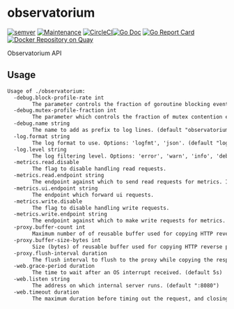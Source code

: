 # observatorium

[![semver](https://img.shields.io/badge/semver--0.0.0-blue.svg?cacheSeconds=2592000)](https://github.com/observatorium/observatorium/releases) [![Maintenance](https://img.shields.io/maintenance/yes/2020.svg)](https://github.com/observatorium/observatorium/commits/master) [![CircleCI](https://circleci.com/gh/observatorium/observatorium.svg?style=svg)](https://circleci.com/gh/observatorium/observatorium)[![Go Doc](https://godoc.org/github.com/observatorium/observatorium?status.svg)](http://godoc.org/github.com/observatorium/observatorium) [![Go Report Card](https://goreportcard.com/badge/github.com/observatorium/observatorium)](https://goreportcard.com/report/github.com/observatorium/observatorium)[![Docker Repository on Quay](https://quay.io/repository/observatorium/observatorium/status "Docker Repository on Quay")](https://quay.io/repository/observatorium/observatorium)

Observatorium API

## Usage

[embedmd]:# (tmp/help.txt)
```txt
Usage of ./observatorium:
  -debug.block-profile-rate int
    	The parameter controls the fraction of goroutine blocking events that are reported in the blocking profile. (default 10)
  -debug.mutex-profile-fraction int
    	The parameter which controls the fraction of mutex contention events that are reported in the mutex profile. (default 10)
  -debug.name string
    	The name to add as prefix to log lines. (default "observatorium")
  -log.format string
    	The log format to use. Options: 'logfmt', 'json'. (default "logfmt")
  -log.level string
    	The log filtering level. Options: 'error', 'warn', 'info', 'debug'. (default "info")
  -metrics.read.disable
    	The flag to disable handling read requests.
  -metrics.read.endpoint string
    	The endpoint against which to send read requests for metrics. It used as a fallback to 'query.endpoint' and 'query-range.endpoint'.
  -metrics.ui.endpoint string
    	The endpoint which forward ui requests.
  -metrics.write.disable
    	The flag to disable handling write requests.
  -metrics.write.endpoint string
    	The endpoint against which to make write requests for metrics.
  -proxy.buffer-count int
    	Maximum number of of reusable buffer used for copying HTTP reverse proxy responses. (default 2048)
  -proxy.buffer-size-bytes int
    	Size (bytes) of reusable buffer used for copying HTTP reverse proxy responses. (default 32768)
  -proxy.flush-interval duration
    	The flush interval to flush to the proxy while copying the response body. If zero, no periodic flushing is done. A negative value means to flush immediately after each write to the client. (default -1ns)
  -web.grace-period duration
    	The time to wait after an OS interrupt received. (default 5s)
  -web.listen string
    	The address on which internal server runs. (default ":8080")
  -web.timeout duration
    	The maximum duration before timing out the request, and closing idle connections. (default 5m0s)
```

